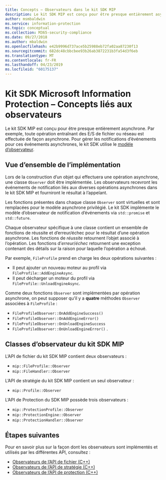 ```yaml
---
title: Concepts – Observateurs dans le kit SDK MIP
description: Le kit SDK MIP est conçu pour être presque entièrement asynchrone. Cet article vous aidera à comprendre comment des observateurs sont implémentés et utilisés pour l’asynchronicité.
author: msmbaldwin
ms.service: information-protection
ms.topic: conceptual
ms.collection: M365-security-compliance
ms.date: 09/27/2018
ms.author: mbaldwin
ms.openlocfilehash: e42b9996d737ace5b25988eb72fa02aa87230f13
ms.sourcegitcommit: 682dc48cbbcbee93b26ab3872231b3fa54d3f6eb
ms.translationtype: MT
ms.contentlocale: fr-FR
ms.lasthandoff: 04/23/2019
ms.locfileid: "60175137"
---
```

# <a name="microsoft-information-protection-sdk---observer-concepts"></a>Kit SDK Microsoft Information Protection – Concepts liés aux observateurs

Le kit SDK MIP est conçu pour être presque entièrement asynchrone. Par exemple, toute opération entraînant des E/S de fichier ou réseau est effectuée de façon asynchrone. Pour gérer les notifications d’événements pour ces événements asynchrones, le kit SDK utilise le [modèle d’observateur](https://wikipedia.org/wiki/Observer_pattern). 

## <a name="implementation-overview"></a>Vue d’ensemble de l’implémentation

Lors de la construction d’un objet qui effectuera une opération asynchrone, une classe `Observer` doit être implémentée. Les observateurs recevront les événements de notification liés aux diverses opérations asynchrones dans le kit SDK MIP et fourniront le résultat à l’appelant.

Les fonctions présentes dans chaque classe `Observer` sont virtuelles et sont remplacées pour le modèle asynchrone privilégié. Le kit SDK implémente le modèle d’observateur de notification d’événements via `std::promise` et `std::future`.

Chaque observateur spécifique à une classe contient un ensemble de fonctions de réussite et d’erreur/échec pour le résultat d’une opération asynchrone. Les fonctions de *réussite* retournent l’objet associé à l’opération. Les fonctions d’*erreur*/*échec* retournent une exception contenant des détails sur la raison pour laquelle l’opération a échoué.

Par exemple, `FileProfile` prend en charge les deux opérations suivantes : 

- Il peut ajouter un nouveau moteur au profil via `FileProfile::AddEngineAsync`. 
- Il peut décharger un moteur du profil via `FileProfile::UnloadEngineAsync`.

Comme deux fonctions `Observer` sont implémentées par opération asynchrone, on peut supposer qu’il y a **quatre** méthodes `Observer` associées à `FileProfile` : 

- `FileProfileObserver::OnAddEngineSuccess()`
- `FileProfileObserver::OnAddEngineError()`
- `FileProfileObserver::OnUnloadEngineSuccess`
- `FileProfileObserver::OnUnloadEngineError()` . 

## <a name="mip-sdk-observer-classes"></a>Classes d’observateur du kit SDK MIP

L’API de fichier du kit SDK MIP contient deux observateurs :

* `mip::FileProfile::Observer`
* `mip::FileHandler::Observer`

L’API de stratégie du kit SDK MIP contient un seul observateur :

* `mip::Profile::Observer`

L’API de Protection du SDK MIP possède trois observateurs :

* `mip::ProtectionProfile::Observer`
* `mip::ProtectionEngine::Observer`
* `mip::ProtectionHandler::Observer`

## <a name="next-steps"></a>Étapes suivantes

Pour en savoir plus sur la façon dont les observateurs sont implémentés et utilisés par les différentes API, consultez :

* [Observateurs de l’API de fichier (C++)](concept-async-observers-file-cpp.md)
* [Observateurs de l’API de stratégie (C++)](concept-async-observers-policy-cpp.md)
* [Observateurs de l’API de protection (C++)](concept-async-observers-protection-cpp.md)
